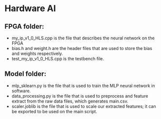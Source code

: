 # Hardware AI

## FPGA folder:
- my_ip_v1_0_HLS.cpp is the file that describes the neural network on the FPGA
- bias.h and weight.h are the header files that are used to store the bias and weights respectively. 
- test_my_ip_v1_0_HLS.cpp is the testbench file. 

## Model folder:
- mlp_sklearn.py is the file that is used to train the MLP neural network in software.
- data_processing.py is the file that is used to preprocess and feature extract from the raw data files, which generates main.csv.
- scaler.joblib is the file that is used to scale our extracted features; it can be exported to be used on the main script.
